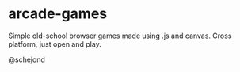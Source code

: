 # arcade-games
Simple old-school browser games made using .js and canvas. Cross platform, just open and play.

@schejond

